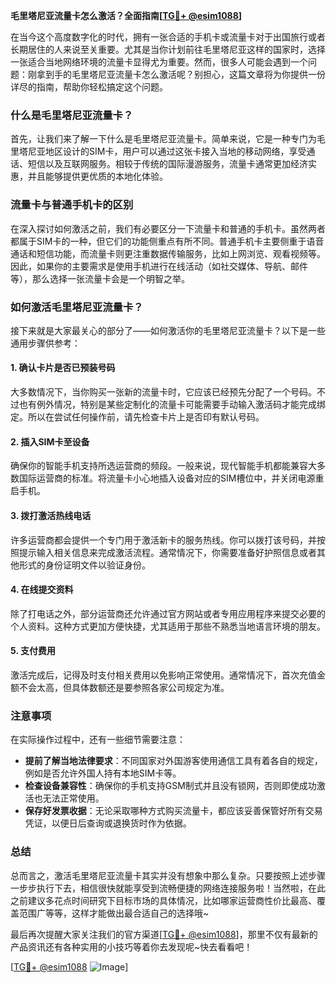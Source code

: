 **毛里塔尼亚流量卡怎么激活？全面指南[[TG💪+ @esim1088](https://t.me/s/esim1088)]**

在当今这个高度数字化的时代，拥有一张合适的手机卡或流量卡对于出国旅行或者长期居住的人来说至关重要。尤其是当你计划前往毛里塔尼亚这样的国家时，选择一张适合当地网络环境的流量卡显得尤为重要。然而，很多人可能会遇到一个问题：刚拿到手的毛里塔尼亚流量卡怎么激活呢？别担心，这篇文章将为你提供一份详尽的指南，帮助你轻松搞定这个问题。

### 什么是毛里塔尼亚流量卡？

首先，让我们来了解一下什么是毛里塔尼亚流量卡。简单来说，它是一种专门为毛里塔尼亚地区设计的SIM卡，用户可以通过这张卡接入当地的移动网络，享受通话、短信以及互联网服务。相较于传统的国际漫游服务，流量卡通常更加经济实惠，并且能够提供更优质的本地化体验。

### 流量卡与普通手机卡的区别

在深入探讨如何激活之前，我们有必要区分一下流量卡和普通的手机卡。虽然两者都属于SIM卡的一种，但它们的功能侧重点有所不同。普通手机卡主要侧重于语音通话和短信功能，而流量卡则更注重数据传输服务，比如上网浏览、观看视频等。因此，如果你的主要需求是使用手机进行在线活动（如社交媒体、导航、邮件等），那么选择一张流量卡会是一个明智之举。

### 如何激活毛里塔尼亚流量卡？

接下来就是大家最关心的部分了——如何激活你的毛里塔尼亚流量卡？以下是一些通用步骤供参考：

#### 1. 确认卡片是否已预装号码
大多数情况下，当你购买一张新的流量卡时，它应该已经预先分配了一个号码。不过也有例外情况，特别是某些定制化的流量卡可能需要手动输入激活码才能完成绑定。所以在尝试任何操作前，请先检查卡片上是否印有默认号码。

#### 2. 插入SIM卡至设备
确保你的智能手机支持所选运营商的频段。一般来说，现代智能手机都能兼容大多数国际运营商的标准。将流量卡小心地插入设备对应的SIM槽位中，并关闭电源重启手机。

#### 3. 拨打激活热线电话
许多运营商都会提供一个专门用于激活新卡的服务热线。你可以拨打该号码，并按照提示输入相关信息来完成激活流程。通常情况下，你需要准备好护照信息或者其他形式的身份证明文件以验证身份。

#### 4. 在线提交资料
除了打电话之外，部分运营商还允许通过官方网站或者专用应用程序来提交必要的个人资料。这种方式更加方便快捷，尤其适用于那些不熟悉当地语言环境的朋友。

#### 5. 支付费用
激活完成后，记得及时支付相关费用以免影响正常使用。通常情况下，首次充值金额不会太高，但具体数额还是要参照各家公司规定为准。

### 注意事项

在实际操作过程中，还有一些细节需要注意：
- **提前了解当地法律要求**：不同国家对外国游客使用通信工具有着各自的规定，例如是否允许外国人持有本地SIM卡等。
- **检查设备兼容性**：确保你的手机支持GSM制式并且没有锁网，否则即使成功激活也无法正常使用。
- **保存好发票收据**：无论采取哪种方式购买流量卡，都应该妥善保管好所有交易凭证，以便日后查询或退换货时作为依据。

### 总结

总而言之，激活毛里塔尼亚流量卡其实并没有想象中那么复杂。只要按照上述步骤一步步执行下去，相信很快就能享受到流畅便捷的网络连接服务啦！当然啦，在此之前建议多花点时间研究下目标市场的具体情况，比如哪家运营商性价比最高、覆盖范围广等等，这样才能做出最合适自己的选择哦~

最后再次提醒大家关注我们的官方渠道[[TG💪+ @esim1088](https://t.me/s/esim1088)]，那里不仅有最新的产品资讯还有各种实用的小技巧等着你去发现呢~快去看看吧！

[[TG💪+ @esim1088](https://t.me/s/esim1088) ![Image](https://i.postimg.cc/4NQfJmqS/Snipaste-2025-05-13-00-14-12.png)]